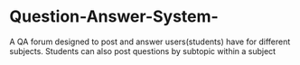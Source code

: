# Question-Answer-System-
A QA forum designed to post and answer users(students) have for different subjects. Students can also post questions by subtopic within a subject
